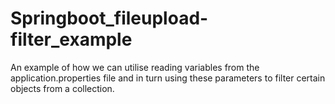 # Springboot_fileupload-filter_example

An example of how we can utilise reading variables from the application.properties file and in turn using these parameters to filter certain objects from a collection.

